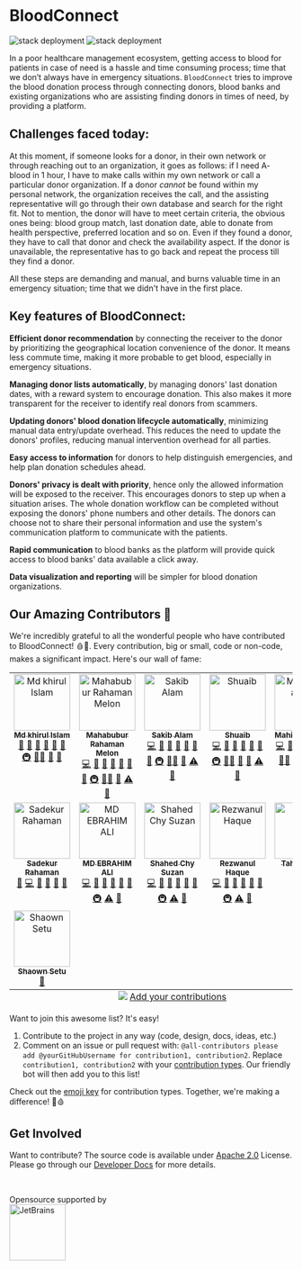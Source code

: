 # BloodConnect

![stack deployment](https://github.com/CraftsmenLtd/BloodConnect/actions/workflows/deploy-prod.yml/badge.svg) ![stack deployment](https://github.com/CraftsmenLtd/BloodConnect/actions/workflows/deploy-docs.yml/badge.svg)

In a poor healthcare management ecosystem, getting access to blood for patients in case of need is a hassle and time consuming process; time that we don’t always have in emergency situations. `BloodConnect` tries to improve the blood donation process through connecting donors, blood banks and existing organizations who are assisting finding donors in times of need, by providing a platform.

## Challenges faced today:

At this moment, if someone looks for a donor, in their own network or through reaching out to an organization, it goes as follows: if I need A- blood in 1 hour, I have to make calls within my own network or call a particular donor organization. If a donor _cannot_ be found within my personal network, the organization receives the call, and the assisting representative will go through their own database and search for the right fit. Not to mention, the donor will have to meet certain criteria, the obvious ones being: blood group match, last donation date, able to donate from health perspective, preferred location and so on. Even if they found a donor, they have to call that donor and check the availability aspect. If the donor is unavailable, the representative has to go back and repeat the process till they find a donor.

All these steps are demanding and manual, and burns valuable time in an emergency situation; time that we didn't have in the first place. 


## Key features of BloodConnect: 

**Efficient donor recommendation** by connecting the receiver to the donor by prioritizing the geographical location convenience of the donor. It means less commute time, making it more probable to get blood, especially in emergency situations.

**Managing donor lists automatically**, by  managing donors' last donation dates, with a reward system to encourage donation. This also makes it more transparent for the receiver to identify real donors from scammers.

**Updating donors' blood donation lifecycle automatically**, minimizing manual data entry/update overhead. This reduces the need to update the donors' profiles, reducing manual intervention overhead for all parties.

**Easy access to information** for donors to help distinguish emergencies, and help plan donation schedules ahead.

**Donors' privacy is dealt with priority**, hence only the allowed information will be exposed to the receiver. This encourages donors to step up when a situation arises. The whole donation workflow can be completed without exposing the donors' phone numbers and other details. The donors can choose not to share their personal information and use the system's communication platform to communicate with the patients.

**Rapid communication** to blood banks as the platform will provide quick access to blood banks' data available a click away. 

**Data visualization and reporting** will be simpler for blood donation organizations.

## Our Amazing Contributors 🌟

We're incredibly grateful to all the wonderful people who have contributed to BloodConnect! 🩸💖. Every contribution, big or small, code or non-code, makes a significant impact. Here's our wall of fame:

<!-- ALL-CONTRIBUTORS-LIST:START - Do not remove or modify this section -->
<!-- prettier-ignore-start -->
<!-- markdownlint-disable -->
<table>
  <tbody>
    <tr>
      <td align="center" valign="top" width="14.28%"><a href="https://github.com/KhirulIslam"><img src="https://avatars.githubusercontent.com/u/10114629?v=4?s=100" width="100px;" alt="Md khirul Islam"/><br /><sub><b>Md khirul Islam</b></sub></a><br /><a href="#projectManagement-KhirulIslam" title="Project Management">📆</a> <a href="#research-KhirulIslam" title="Research">🔬</a> <a href="https://github.com/CraftsmenLtd/BloodConnect/pulls?q=is%3Apr+reviewed-by%3AKhirulIslam" title="Reviewed Pull Requests">👀</a> <a href="#talk-KhirulIslam" title="Talks">📢</a> <a href="https://github.com/CraftsmenLtd/BloodConnect/commits?author=KhirulIslam" title="Documentation">📖</a> <a href="#ideas-KhirulIslam" title="Ideas, Planning, & Feedback">🤔</a> <a href="#infra-KhirulIslam" title="Infrastructure (Hosting, Build-Tools, etc)">🚇</a> <a href="#mentoring-KhirulIslam" title="Mentoring">🧑‍🏫</a> <a href="#maintenance-KhirulIslam" title="Maintenance">🚧</a> <a href="#question-KhirulIslam" title="Answering Questions">💬</a></td>
      <td align="center" valign="top" width="14.28%"><a href="https://github.com/melon-ruet"><img src="https://avatars.githubusercontent.com/u/4718893?v=4?s=100" width="100px;" alt="Mahabubur Rahaman Melon"/><br /><sub><b>Mahabubur Rahaman Melon</b></sub></a><br /><a href="https://github.com/CraftsmenLtd/BloodConnect/commits?author=melon-ruet" title="Code">💻</a> <a href="#projectManagement-melon-ruet" title="Project Management">📆</a> <a href="#research-melon-ruet" title="Research">🔬</a> <a href="https://github.com/CraftsmenLtd/BloodConnect/pulls?q=is%3Apr+reviewed-by%3Amelon-ruet" title="Reviewed Pull Requests">👀</a> <a href="#talk-melon-ruet" title="Talks">📢</a> <a href="https://github.com/CraftsmenLtd/BloodConnect/commits?author=melon-ruet" title="Documentation">📖</a> <a href="#ideas-melon-ruet" title="Ideas, Planning, & Feedback">🤔</a> <a href="#infra-melon-ruet" title="Infrastructure (Hosting, Build-Tools, etc)">🚇</a> <a href="#mentoring-melon-ruet" title="Mentoring">🧑‍🏫</a> <a href="#maintenance-melon-ruet" title="Maintenance">🚧</a> <a href="https://github.com/CraftsmenLtd/BloodConnect/commits?author=melon-ruet" title="Tests">⚠️</a> <a href="#question-melon-ruet" title="Answering Questions">💬</a></td>
      <td align="center" valign="top" width="14.28%"><a href="https://github.com/sakibstark11"><img src="https://avatars.githubusercontent.com/u/47223230?v=4?s=100" width="100px;" alt="Sakib Alam"/><br /><sub><b>Sakib Alam</b></sub></a><br /><a href="https://github.com/CraftsmenLtd/BloodConnect/commits?author=sakibstark11" title="Code">💻</a> <a href="#projectManagement-sakibstark11" title="Project Management">📆</a> <a href="#research-sakibstark11" title="Research">🔬</a> <a href="https://github.com/CraftsmenLtd/BloodConnect/pulls?q=is%3Apr+reviewed-by%3Asakibstark11" title="Reviewed Pull Requests">👀</a> <a href="#ideas-sakibstark11" title="Ideas, Planning, & Feedback">🤔</a> <a href="#talk-sakibstark11" title="Talks">📢</a> <a href="https://github.com/CraftsmenLtd/BloodConnect/commits?author=sakibstark11" title="Documentation">📖</a> <a href="#infra-sakibstark11" title="Infrastructure (Hosting, Build-Tools, etc)">🚇</a> <a href="#mentoring-sakibstark11" title="Mentoring">🧑‍🏫</a> <a href="#maintenance-sakibstark11" title="Maintenance">🚧</a> <a href="https://github.com/CraftsmenLtd/BloodConnect/commits?author=sakibstark11" title="Tests">⚠️</a> <a href="#question-sakibstark11" title="Answering Questions">💬</a></td>
      <td align="center" valign="top" width="14.28%"><a href="https://github.com/shuaibq3"><img src="https://avatars.githubusercontent.com/u/5760035?v=4?s=100" width="100px;" alt="Shuaib"/><br /><sub><b>Shuaib</b></sub></a><br /><a href="https://github.com/CraftsmenLtd/BloodConnect/commits?author=shuaibq3" title="Code">💻</a> <a href="#projectManagement-shuaibq3" title="Project Management">📆</a> <a href="#research-shuaibq3" title="Research">🔬</a> <a href="https://github.com/CraftsmenLtd/BloodConnect/pulls?q=is%3Apr+reviewed-by%3Ashuaibq3" title="Reviewed Pull Requests">👀</a> <a href="https://github.com/CraftsmenLtd/BloodConnect/commits?author=shuaibq3" title="Documentation">📖</a> <a href="#ideas-shuaibq3" title="Ideas, Planning, & Feedback">🤔</a> <a href="#infra-shuaibq3" title="Infrastructure (Hosting, Build-Tools, etc)">🚇</a> <a href="#mentoring-shuaibq3" title="Mentoring">🧑‍🏫</a> <a href="#talk-shuaibq3" title="Talks">📢</a> <a href="#maintenance-shuaibq3" title="Maintenance">🚧</a> <a href="https://github.com/CraftsmenLtd/BloodConnect/commits?author=shuaibq3" title="Tests">⚠️</a> <a href="#question-shuaibq3"9 title="Answering Questions">💬</a></td>
      <td align="center" valign="top" width="14.28%"><a href="https://github.com/mahinuzzaman"><img src="https://avatars.githubusercontent.com/u/56755200?v=4?s=100" width="100px;" alt="Mahinuzzaman"/><br /><sub><b>Mahinuzzaman</b></sub></a><br /><a href="https://github.com/CraftsmenLtd/BloodConnect/commits?author=mahinuzzaman" title="Code">💻</a> <a href="https://github.com/CraftsmenLtd/BloodConnect/issues?q=author%3Amahinuzzaman" title="Bug reports">🐛</a> <a href="https://github.com/CraftsmenLtd/BloodConnect/pulls?q=is%3Apr+reviewed-by%3Amahinuzzaman" title="Reviewed Pull Requests">👀</a> <a href="https://github.com/CraftsmenLtd/BloodConnect/commits?author=mahinuzzaman" title="Documentation">📖</a> <a href="#ideas-mahinuzzaman" title="Ideas, Planning, & Feedback">🤔</a> <a href="#infra-mahinuzzaman" title="Infrastructure (Hosting, Build-Tools, etc)">🚇</a> <a href="#mentoring-mahinuzzaman" title="Mentoring">🧑‍🏫</a> <a href="#maintenance-mahinuzzaman" title="Maintenance">🚧</a> <a href="#question-mahinuzzaman" title="Answering Questions">💬</a> <a href="#research-mahinuzzaman" title="Research">🔬</a> <a href="https://github.com/CraftsmenLtd/BloodConnect/commits?author=mahinuzzaman" title="Tests">⚠️</a></td>
    </tr>
    <tr>
      <td align="center" valign="top" width="14.28%"><a href="https://github.com/Biplob14"><img src="https://avatars.githubusercontent.com/u/11816821?v=4?s=100" width="100px;" alt="Sadekur Rahaman"/><br /><sub><b>Sadekur Rahaman</b></sub></a><br /><a href="https://github.com/CraftsmenLtd/BloodConnect/issues?q=author%3ABiplob14" title="Bug reports">🐛</a> <a href="https://github.com/CraftsmenLtd/BloodConnect/commits?author=Biplob14" title="Code">💻</a> <a href="https://github.com/CraftsmenLtd/BloodConnect/commits?author=Biplob14" title="Documentation">📖</a> <a href="#ideas-Biplob14" title="Ideas, Planning, & Feedback">🤔</a> <a href="#question-Biplob14" title="Answering Questions">💬</a> <a href="#research-Biplob14" title="Research">🔬</a></td>
      <td align="center" valign="top" width="14.28%"><a href="https://github.com/EbrahimAli-RU"><img src="https://avatars.githubusercontent.com/u/37172850?v=4?s=100" width="100px;" alt="MD EBRAHIM ALI"/><br /><sub><b>MD EBRAHIM ALI</b></sub></a><br /><a href="https://github.com/CraftsmenLtd/BloodConnect/commits?author=EbrahimAli-RU" title="Code">💻</a> <a href="https://github.com/CraftsmenLtd/BloodConnect/issues?q=author%3AEbrahimAli-RU" title="Bug reports">🐛</a> <a href="#research-EbrahimAli-RU" title="Research">🔬</a> <a href="https://github.com/CraftsmenLtd/BloodConnect/commits?author=EbrahimAli-RU" title="Documentation">📖</a> <a href="#ideas-EbrahimAli-RU" title="Ideas, Planning, & Feedback">🤔</a> <a href="https://github.com/CraftsmenLtd/BloodConnect/pulls?q=is%3Apr+reviewed-by%3AEbrahimAli-RU" title="Reviewed Pull Requests">👀</a> <a href="#infra-EbrahimAli-RU" title="Infrastructure (Hosting, Build-Tools, etc)">🚇</a> <a href="https://github.com/CraftsmenLtd/BloodConnect/commits?author=EbrahimAli-RU" title="Tests">⚠️</a> <a href="#question-EbrahimAli-RU" title="Answering Questions">💬</a></td>
      <td align="center" valign="top" width="14.28%"><a href="https://shahed-chy-suzan.github.io/"><img src="https://avatars.githubusercontent.com/u/62619497?v=4?s=100" width="100px;" alt="Shahed Chy Suzan"/><br /><sub><b>Shahed Chy Suzan</b></sub></a><br /><a href="https://github.com/CraftsmenLtd/BloodConnect/commits?author=Shahed-Chy-Suzan" title="Code">💻</a> <a href="https://github.com/CraftsmenLtd/BloodConnect/issues?q=author%3AShahed-Chy-Suzan" title="Bug reports">🐛</a> <a href="#research-Shahed-Chy-Suzan" title="Research">🔬</a> <a href="https://github.com/CraftsmenLtd/BloodConnect/commits?author=Shahed-Chy-Suzan" title="Documentation">📖</a> <a href="#ideas-Shahed-Chy-Suzan" title="Ideas, Planning, & Feedback">🤔</a> <a href="https://github.com/CraftsmenLtd/BloodConnect/pulls?q=is%3Apr+reviewed-by%3AShahed-Chy-Suzan" title="Reviewed Pull Requests">👀</a> <a href="#infra-Shahed-Chy-Suzan" title="Infrastructure (Hosting, Build-Tools, etc)">🚇</a> <a href="https://github.com/CraftsmenLtd/BloodConnect/commits?author=Shahed-Chy-Suzan" title="Tests">⚠️</a> <a href="#question-Shahed-Chy-Suzan" title="Answering Questions">💬</a></td>
      <td align="center" valign="top" width="14.28%"><a href="https://github.com/Rezwanul-Haque"><img src="https://avatars.githubusercontent.com/u/22642254?v=4" width="100px;" alt="Rezwanul Haque"/><br /><sub><b>Rezwanul Haque</b></sub></a><br /><a href="https://github.com/CraftsmenLtd/BloodConnect/commits?author=Rezwanul-Haque" title="Code">💻</a> <a href="https://github.com/CraftsmenLtd/BloodConnect/issues?q=author%3ARezwanul-Haque" title="Bug reports">🐛</a> <a href="#research-Rezwanul-Haque" title="Research">🔬</a> <a href="https://github.com/CraftsmenLtd/BloodConnect/commits?author=Rezwanul-Haque" title="Documentation">📖</a> <a href="#ideas-Rezwanul-Haque" title="Ideas, Planning, & Feedback">🤔</a> <a href="https://github.com/CraftsmenLtd/BloodConnect/pulls?q=is%3Apr+reviewed-by%3ARezwanul-Haque" title="Reviewed Pull Requests">👀</a> <a href="#infra-Rezwanul-Haque" title="Infrastructure (Hosting, Build-Tools, etc)">🚇</a> <a href="https://github.com/CraftsmenLtd/BloodConnect/commits?author=Rezwanul-Haque" title="Tests">⚠️</a> <a href="#question-Rezwanul-Haque" title="Answering Questions">💬</a></td>
      <td align="center" valign="top" width="14.28%"><a href="https://github.com/TahsinHani"><img src="https://avatars.githubusercontent.com/u/65284841?v=4?s=100" width="100px;" alt="Tahsin Hani"/><br /><sub><b>Tahsin Hani</b></sub></a><br /><a href="#design-TahsinHani" title="Design">🎨</a></td>
    </tr>
    <tr>
      <td align="center" valign="top" width="14.28%"><a href="https://www.linkedin.com/in/shaownsetu"><img src="https://scontent.fdac175-1.fna.fbcdn.net/v/t39.30808-6/242401412_4628238340562363_6264251376412286933_n.jpg?_nc_cat=101&ccb=1-7&_nc_sid=a5f93a&_nc_ohc=K_7w0GnUp2cQ7kNvgHrEgHe&_nc_zt=23&_nc_ht=scontent.fdac175-1.fna&_nc_gid=A8Fc8e0WgJ6hbZjNPFi_-Eo&oh=00_AYAtNYQbn6NonjqGNsEJkSAzc9EEw92kWTMyWM6Wi1KhaA&oe=67567520" width="100px;" alt="Shaown Setu"/><br /><sub><b>Shaown Setu</b></sub></a><br /><a href="#design-shaownsetu" title="Design">🎨</a></td>
    </tr>
  </tbody>
  <tfoot>
    <tr>
      <td align="center" size="13px" colspan="7">
        <img src="https://raw.githubusercontent.com/all-contributors/all-contributors-cli/1b8533af435da9854653492b1327a23a4dbd0a10/assets/logo-small.svg">
          <a href="https://all-contributors.js.org/docs/en/bot/usage">Add your contributions</a>
        </img>
      </td>
    </tr>
  </tfoot>
</table>

<!-- markdownlint-restore -->
<!-- prettier-ignore-end -->

<!-- ALL-CONTRIBUTORS-LIST:END -->

Want to join this awesome list? It's easy! 
1. Contribute to the project in any way (code, design, docs, ideas, etc.)
2. Comment on an issue or pull request with: `@all-contributors please add @yourGitHubUsername for contribution1, contribution2`. Replace `contribution1, contribution2` with your [contribution types](https://allcontributors.org/docs/en/emoji-key). Our friendly bot will then add you to this list!

Check out the [emoji key](https://allcontributors.org/docs/en/emoji-key) for contribution types. Together, we're making a difference! 💪🩸

## Get Involved

Want to contribute? The source code is available under [Apache 2.0](./LICENSE) License. Please go through our [Developer Docs](https://craftsmenltd.github.io/BloodConnect) for more details.

<br/>

Opensource supported by    
<a href="https://jb.gg/OpenSourceSupport">
  <img src="https://resources.jetbrains.com/storage/products/company/brand/logos/jb_beam.svg" alt="JetBrains" width="100"/>
</a>
